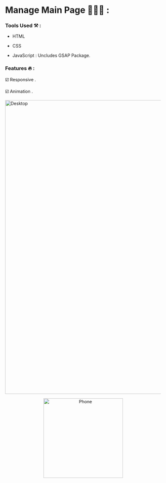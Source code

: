 # Manage Main Page 👨🏻‍💻 : 


### Tools Used ⚒️ : 

- HTML
  
- CSS
  
- JavaScript : Uncludes GSAP Package.

### Features 🔥 :

☑️ Responsive .

☑️ Animation .

<img width="949" alt="Desktop" src="https://github.com/moadhamousti/Manage/assets/118165767/441cee80-07a5-460f-b5c4-d3e408389b73">


<p align="center">
  <img width="257" alt="Phone" src="https://github.com/moadhamousti/Manage/assets/118165767/0ffc5f76-ff65-43a7-8bc9-cbc51470a22b">
</p>


